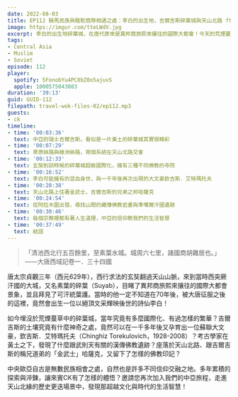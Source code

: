 ```yaml
---
date: 2022-08-03
title: EP112 騎馬民族與駱駝商隊相遇之處：李白的出生地，吉爾吉斯碎葉城與天山北路 ft. 中亞之心 FUN絲路 CK郭麗敏
image: https://imgur.com/tteLWdV.jpg
excerpt: 李白的出生地碎葉城，在唐代原來是異邦商旅熙來攘往的國際大都會！今天的荒煙蔓草之中，埋藏著怎樣的過往輝煌？不起眼的角落中，留下哪些佛教信仰的印記？邀請您再次加入我們的中亞旅程，走進天山北緣的歷史更迭場景中，發現那超越文化與時代的生活智慧！
tags:
- Central Asia
- Muslim
- Soviet
episode: 112
player:
  spotify: 5FonobYu4PC8bZ0o5ajuvS
  apple: 1000575043083
duration: '39:13'
guid: GUID-112
filepath: travel-wok-files-02/ep112.mp3
guests:
- ck
timeline:
- time: '00:03:36'
  text: 中亞的瑞士吉爾吉斯，看似是一片黃土的碎葉城其實很精彩
- time: '00:07:29'
  text: 草原絲路與綠洲絲路，兩個系統在天山北路交會
- time: '00:12:33'
  text: 玄奘到訪時候的碎葉城超級國際化，擁有三種不同佛教的寺院
- time: '00:16:52'
  text: 李白可能擁有的混血身世，與一千年後再次出現的大文豪欽吉斯．艾特瑪托夫
- time: '00:20:38'
  text: 天山北路上住著金武士，吉爾吉斯的兄弟之邦哈薩克
- time: '00:24:54'
  text: 從阿拉木圖出發，尋找山間的藏傳佛教岩畫與準噶爾汗國遺跡
- time: '00:30:46'
  text: 每個宗教裡都有著人生道理，中亞的信仰教我們的生活智慧
- time: '00:37:49'
  text: 結語
---
```

> 「清池西北行五百餘里，至素葉水城。城周六七里，諸國商胡雜居也。」——大唐西域記卷一．三十四國

唐太宗貞觀三年（西元629年），西行求法的玄奘翻過天山山脈，來到當時西突厥汗國的大城，又名素葉的碎葉（Suyab），目睹了異邦商旅熙來攘往的國際大都會景象，並且拜見了可汗統葉護。當時的他一定不知道在70年後，被大唐征服之後的這裡，竟然會出生一位以絕頂文采輝映後世的詩仙李白！

如今埋沒於荒煙蔓草中的碎葉城，當年究竟有多麼國際化、有過怎樣的繁華？吉爾吉斯的土壤究竟有什麼神奇之處，竟然可以在一千多年後又孕育出一位蘇聯大文豪，欽吉斯．艾特瑪托夫（Chinghiz Torekulovich，1928-2008）？考古學家在黃土之下，發現了什麼跟武則天有關的漢傳佛教遺跡？座落於天山北路、跟吉爾吉斯的稱兄道弟的「金武士」哈薩克，又留下了怎樣的佛教印記？

中央歐亞自古是無數民族相會之處，自然也是許多不同信仰交融之地。多年累積的探索與淬鍊，讓來賓CK有了怎樣的體悟？邀請您再次加入我們的中亞旅程，走進天山北緣的歷史更迭場景中，發現那超越文化與時代的生活智慧！
